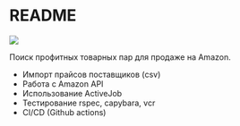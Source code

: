 # README

<img src="https://github.com/Lichers0/product_searcher/workflows/Rails_tests/badge.svg">

Поиск профитных товарных пар для продаже на Amazon.

* Импорт прайсов поставщиков (csv)
* Работа с Amazon API
* Использование ActiveJob
* Тестирование rspec, capybara, vcr
* CI/CD (Github actions)

